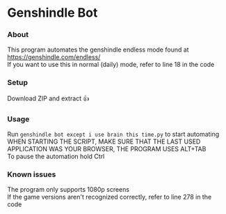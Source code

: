 # Genshindle Bot
### About
This program automates the genshindle endless mode found at https://genshindle.com/endless/ \
If you want to use this in normal (daily) mode, refer to line 18 in the code

### Setup
Download ZIP and extract 👍

### Usage
Run `genshindle bot except i use brain this time.py` to start automating \
WHEN STARTING THE SCRIPT, MAKE SURE THAT THE LAST USED APPLICATION WAS YOUR BROWSER, THE PROGRAM USES ALT+TAB \
To pause the automation hold Ctrl

### Known issues
The program only supports 1080p screens \
If the game versions aren't recognized correctly, refer to line 278 in the code
